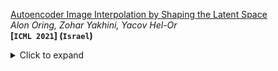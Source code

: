 <span id="CR-GAN"></span>
[Autoencoder Image Interpolation by Shaping the Latent Space](https://arxiv.org/pdf/2008.01487.pdf)  
*Alon Oring, Zohar Yakhini, Yacov Hel-Or*  
**[`ICML 2021`] (`Israel`)**

<details><summary>Click to expand</summary>
<div align=center><img width="800" src="https://raw.githubusercontent.com/yzy1996/Image-Hosting/master/image-20211209160344423.png"/></div>

> **Summary**

This paper focuses on the interpolation problem in the autoencoder, hoping to improve the incongruities and artifacts produced during reconstruction.

The author propose a regularization mechanism consisting of an adversarial loss, a cycle-consistency loss, and a smoothness loss. 

In the end, they also find thire method could avoid overfiting.

> **Details**

The loss function
$$
\begin{aligned}
&\mathcal{L}^{i \rightarrow j}=\mathcal{L}_{R}^{i \rightarrow j}+\lambda_{A} \mathcal{L}_{A}^{i \rightarrow j}+\lambda_{C} \mathcal{L}_{C}^{i \rightarrow j}+\lambda_{S} \mathcal{L}_{S}^{i \rightarrow j}
\\
&\mathcal{L}_{R}^{i \rightarrow j}=\mathcal{L}\left(\boldsymbol{x}_{i}, \hat{\boldsymbol{x}}_{i}\right)+\mathcal{L}\left(\boldsymbol{x}_{j}, \hat{\boldsymbol{x}}_{j}\right)
\\
&\mathcal{L}_{A}^{i \rightarrow j}=\sum_{n=0}^{M}-\log D\left(\hat{\boldsymbol{x}}_{i \rightarrow j}(n / M)\right)
\\
&\mathcal{L}_{C}^{i \rightarrow j}=\sum_{n=0}^{M}\left\|z_{i \rightarrow j}(n / M)-\hat{z}_{i \rightarrow j}(n / M)\right\|^{2}
\\
&\mathcal{L}_{S}^{i \rightarrow j}=\sum_{n=0}^{M}\left\|\frac{\partial \hat{\boldsymbol{x}}_{i \rightarrow j}(\alpha)}{\partial \alpha}\right\|_{\alpha=n / M}^{2}
\end{aligned}
$$
